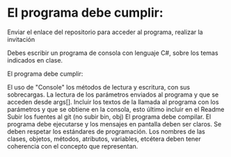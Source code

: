 # El programa debe cumplir:

Enviar el enlace del repositorio para acceder al programa, realizar la invitación

Debes escribir un programa de consola con lenguaje C#, sobre los temas indicados en clase.

El programa debe cumplir:

El uso de "Console" los métodos de lectura y escritura, con sus sobrecargas.
La lectura de los parámetros enviados al programa y que se acceden desde args[].
Incluir los textos de la llamada al programa con los parámetros y que se obtiene en la consola, esto último incluir en el Readme
Subir los fuentes al git (no subir bin, obj)
El programa debe compilar.
El programa debe ejecutarse y los mensajes en pantalla deben ser claros.
Se deben respetar los estándares de programación.
Los nombres de las clases, objetos, métodos, atributos, variables, etcétera deben tener coherencia con el concepto que representan.
